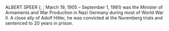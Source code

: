 ALBERT SPEER (; ; March 19, 1905 – September 1, 1981) was the Minister of Armaments and War Production in Nazi Germany during most of World War II. A close ally of Adolf Hitler, he was convicted at the Nuremberg trials and sentenced to 20 years in prison.

